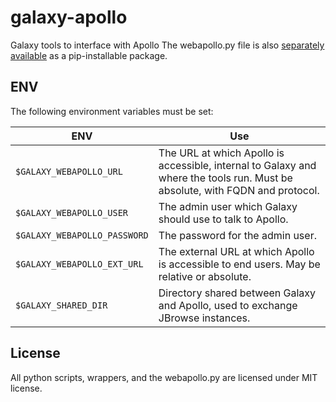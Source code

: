 # galaxy-apollo

Galaxy tools to interface with Apollo
The webapollo.py file is also [separately available](https://github.com/galaxy-genome-annotation/python-apollo) as a pip-installable package.

## ENV

The following environment variables must be set:


ENV                           | Use
---                           | ---
 `$GALAXY_WEBAPOLLO_URL`      | The URL at which Apollo is accessible, internal to Galaxy and where the tools run. Must be absolute, with FQDN and protocol.
 `$GALAXY_WEBAPOLLO_USER`     | The admin user which Galaxy should use to talk to Apollo.
 `$GALAXY_WEBAPOLLO_PASSWORD` | The password for the admin user.
 `$GALAXY_WEBAPOLLO_EXT_URL`  | The external URL at which Apollo is accessible to end users. May be relative or absolute.
 `$GALAXY_SHARED_DIR`         | Directory shared between Galaxy and Apollo, used to exchange JBrowse instances.

## License

All python scripts, wrappers, and the webapollo.py are licensed under MIT license.
